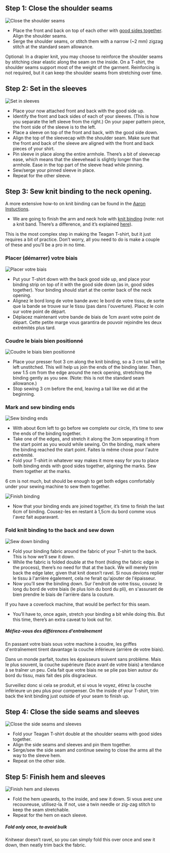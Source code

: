 
## Step 1: Close the shoulder seams

![Close the shoulder seams](step01.svg)

- Place the front and back on top of each other with [good sides together](https://freesewing.org/docs/sewing/good-sides-together/). Align the shoulder seams.
- Serge the shoulder seams, or stitch them with a narrow (~2 mm) zigzag stitch at the standard seam allowance.

<Note>
Optional: In a drapier knit, you may choose to reinforce the shoulder seams by stitching clear elastic along the seam on the inside. On a T-shirt, the shoulder seams support most of the weight of the garment. Reinforcing is not required, but it can keep the shoulder seams from stretching over time.
</Note>

## Step 2: Set in the sleeves

![Set in sleeves](step02.svg)

- Place your now attached front and back with the good side up.
- Identify the front and back sides of each of your sleeves. (This is how you separate the left sleeve from the right.) On your paper pattern piece, the front side of the sleeve is to the left.
- Place a sleeve on top of the front and back, with the good side down.
- Align the top of the sleevecap with the shoulder seam. Make sure that the front and back of the sleeve are aligned with the front and back pieces of your shirt.
- Pin sleeve in place along the entire armhole. There’s a bit of sleevecap ease, which means that the sleevehead is slightly longer than the armhole. Ease in the top part of the sleeve head while pinning.
- Sew/serge your pinned sleeve in place.
- Repeat for the other sleeve.

## Step 3: Sew knit binding to the neck opening.

<!--- Tawni is also writing up additional instructions for installing a V-neck --->

<Tip>

A more extensive how-to on knit binding can be found in the [Aaron Instuctions](https://freesewing.org/docs/patterns/aaron/instructions/).

</Tip>

- We are going to finish the arm and neck hole with [knit binding](https://freesewing.org/en/docs/sewing/knit-binding) (note: not a knit band. There’s a difference, and it’s explained [here](https://freesewing.org/en/docs/sewing/knit-binding)).

<Note>
This is the most complex step in making the Teagan T-shirt, but it just requires a bit of practice. Don’t worry, all you need to do is make a couple of these and you’ll be a pro in no time.
</Note>

### Placer (démarrer) votre biais

![Placer votre biais](step03a.svg)

- Put your T-shirt down with the back good side up, and place your binding strip on top of it with the good side down (as in, good sides together). Your binding should start at the center back of the neck opening.
- Alignez le bord long de votre bande avec le bord de votre tissu, de sorte que la bande se trouve sur le tissu (pas dans l'ouverture). Placez le coin sur votre point de départ.
- Déplacez maintenant votre bande de biais de 1cm avant votre point de départ. Cette petite marge vous garantira de pouvoir rejoindre les deux extrémités plus tard.

### Coudre le biais bien positionné

![Coudre le biais bien positionné](step03b.svg)

- Place your presser foot 3 cm along the knit binding, so a 3 cm tail will be left unstitched. This will help us join the ends of the binding later. Then, sew 1.5 cm from the edge around the neck opening, stretching the binding gently as you sew.  (Note: this is not the standard seam allowance.)
- Stop sewing 3 cm before the end, leaving a tail like we did at the beginning.

### Mark and sew binding ends

![Sew binding ends](step03c.svg)

- With about 6cm left to go before we complete our circle, it’s time to sew the ends of the binding together.
- Take one of the edges, and stretch it along the 3cm separating it from the start point as you would while sewing. On the binding, mark where the binding reached the start point. Faites la même chose pour l'autre extrémité.
- Fold your T-shirt in whatever way makes it more easy for you to place both binding ends with good sides together, aligning the marks. Sew them together at the marks.

<Note>

6 cm is not much, but should be enough to get both edges comfortably under your sewing machine to sew them together.

</Note>

![Finish binding](step03d.svg)

- Now that your binding ends are joined together, it’s time to finish the last 6cm of binding. Cousez-les en restant à 1,5cm du bord comme vous l'avez fait auparavant.

### Fold knit binding to the back and sew down

![Sew down binding](step03e.svg)

- Fold your binding fabric around the fabric of your T-shirt to the back. This is how we’ll sew it down.
- While the fabric is folded double at the front (hiding the fabric edge in the process), there’s no need for that at the back. We will merely trim back the edge later, given that knit doesn’t ravel. Si nous devions replier le tissu à l'arrière également, cela ne ferait qu'ajouter de l'épaisseur.
- Now you’ll sew the binding down. Sur l'endroit de votre tissu, cousez le long du bord de votre biais (le plus loin du bord du pli), en s'assurant de bien prendre le biais de l'arrière dans la couture.

<Note>
If you have a coverlock machine, that would be perfect for this seam.
</Note>

- You’ll have to, once again, stretch your binding a bit while doing this. But this time, there’s an extra caveat to look out for.

<Note>

##### Méfiez-vous des différences d'entraînement
En passant votre biais sous votre machine à coudre, les griffes d'entraînement tirent davantage la couche inférieure (arrière de votre biais).

Dans un monde parfait, toutes les épaisseurs suivent sans problème. Mais le plus souvent, la couche supérieure (face avant de votre biais) a tendance à se traîner un peu. Cela fait que votre biais ne se plie pas bien autour du bord du tissu, mais fait des plis disgracieux.

Surveillez donc si cela se produit, et si vous le voyez, étirez la couche inférieure un peu plus pour compenser.
On the inside of your T-shirt, trim back the knit binding just outside of your seam to finish up.

</Note>

## Step 4: Close the side seams and sleeves

![Close the side seams and sleeves](step04.svg)

- Fold your Teagan T-shirt double at the shoulder seams with good sides together.
- Align the side seams and sleeves and pin them together.
- Serge/sew the side seam and continue sewing to close the arms all the way to the sleeve hem.
- Repeat on the other side.

## Step 5: Finish hem and sleeves

![Finish hem and sleeves](step05.svg)

- Fold the hem upwards, to the inside, and sew it down. Si vous avez une recouvreuse, utilisez-la. If not, use a twin needle or zig-zag stitch to keep the seam stretchable.
- Repeat for the hem on each sleeve.

<Note>

##### Fold only once, to avoid bulk
Knitwear doesn’t ravel, so you can simply fold this over once and sew it down, then neatly trim back the fabric.

</Note>
